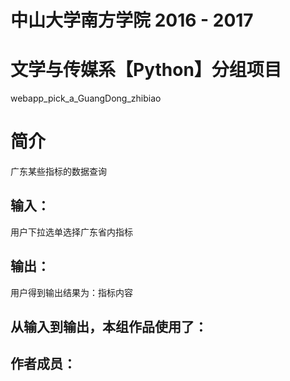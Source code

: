 # 中山大学南方学院 2016 - 2017 
# 文学与传媒系【Python】分组项目

webapp_pick_a_GuangDong_zhibiao
# 简介 
广东某些指标的数据查询
## 输入：
用户下拉选单选择广东省内指标
## 输出：
用户得到输出结果为：指标内容
## 从输入到输出，本组作品使用了：


## 作者成员：


